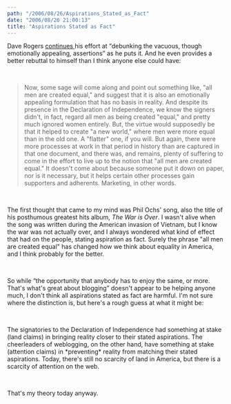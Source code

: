 ```yaml
---
path: "/2006/08/26/Aspirations_Stated_as_Fact" 
date: "2006/08/26 21:00:13" 
title: "Aspirations Stated as Fact" 
---
```

<p>Dave Rogers <a href="http://homepage.mac.com/dave_rogers/GHD08-06.html#note_2972">continues </a>his effort at <q>debunking the vacuous, though emotionally appealing, assertions</q> as he puts it. And he even provides a better rebuttal to himself than I think anyone else could have:</p><br><blockquote><p>Now, some sage will come along and point out something like, "all men are created equal," and suggest that it is also an emotionally appealing formulation that has no basis in reality. And despite its presence in the Declaration of Independence, we know the signers didn't, in fact, regard all men as being created "equal," and pretty much ignored women entirely. But, the virtue would supposedly be that it helped to create "a new world," where men were more equal than in the old one. A "flatter" one, if you will. But again, there were more processes at work in that period in history than are captured in that one document, and there was, and remains, plenty of suffering to come in the effort to live up to the notion that "all men are created equal." It doesn't come about because someone put it down on paper, nor is it necessary, but it helps certain other processes gain supporters and adherents. Marketing, in other words.</p></blockquote><br><p>The first thought that came to my mind was Phil Ochs' song, also the title of his posthumous greatest hits album, <cite>The War is Over</cite>. I wasn't alive when the song was written during the American invasion of Vietnam, but I know the war was not actually over, and I always wondered what kind of effect that had on the people, stating aspiration as fact. Surely the phrase "all men are created equal" has changed how we think about equality in America, and I think probably for the better.</p><br><p>So while <q>the opportunity that anybody has to enjoy the same, or more. That's what's great about blogging</q> doesn't appear to be helping anyone much, I don't think all aspirations stated as fact are harmful. I'm not sure where the distinction is, but here's a rough guess at what it might be:</p><br><p>The signatories to the Declaration of Independence had something at stake (land claims) in bringing reality closer to their stated aspirations. The cheerleaders of weblogging, on the other hand, have something at stake (attention claims) in *preventing* reality from matching their stated aspirations. Today, there's still no scarcity of land in America, but there is a scarcity of attention on the web.</p><br><p>That's my theory today anyway.</p>